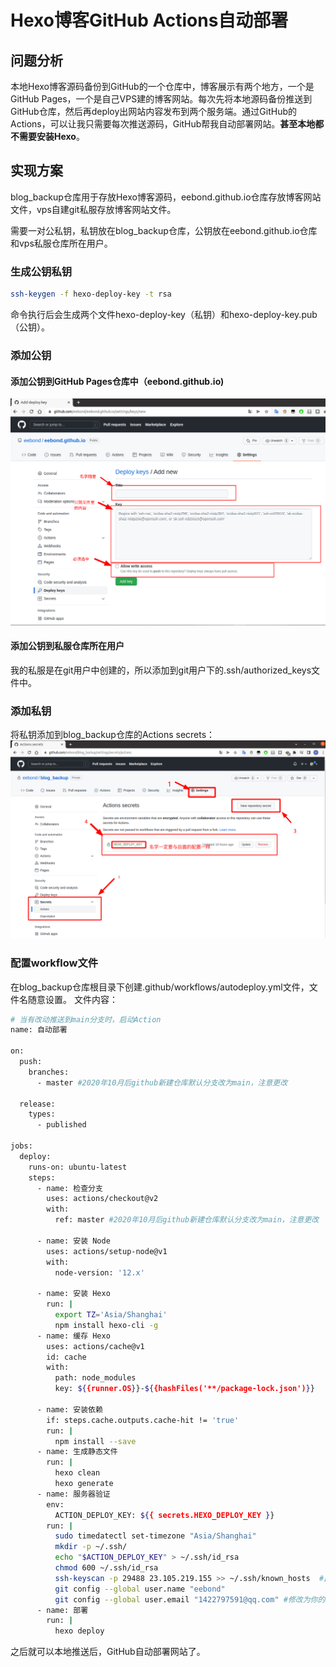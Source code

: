 # Hexo博客GitHub Actions自动部署


## 问题分析

本地Hexo博客源码备份到GitHub的一个仓库中，博客展示有两个地方，一个是GitHub Pages，一个是自己VPS建的博客网站。每次先将本地源码备份推送到GitHub仓库，然后再deploy出网站内容发布到两个服务端。通过GitHub的Actions，可以让我只需要每次推送源码，GitHub帮我自动部署网站。**甚至本地都不需要安装Hexo**。

## 实现方案  

blog_backup仓库用于存放Hexo博客源码，eebond.github.io仓库存放博客网站文件，vps自建git私服存放博客网站文件。

需要一对公私钥，私钥放在blog_backup仓库，公钥放在eebond.github.io仓库和vps私服仓库所在用户。

### 生成公钥私钥

```bash
ssh-keygen -f hexo-deploy-key -t rsa
```

命令执行后会生成两个文件hexo-deploy-key（私钥）和hexo-deploy-key.pub（公钥）。

### 添加公钥

#### 添加公钥到GitHub Pages仓库中（eebond.github.io)

![ ](/images/Markdown/20220331135108.png)

#### 添加公钥到私服仓库所在用户

我的私服是在git用户中创建的，所以添加到git用户下的.ssh/authorized_keys文件中。

### 添加私钥

将私钥添加到blog_backup仓库的Actions secrets：
![ ](/images/Markdown/20220331142405.png)

### 配置workflow文件

在blog_backup仓库根目录下创建.github/workflows/autodeploy.yml文件，文件名随意设置。
文件内容：

```bash
# 当有改动推送到main分支时，启动Action
name: 自动部署

on:
  push:
    branches:
      - master #2020年10月后github新建仓库默认分支改为main，注意更改

  release:
    types:
      - published

jobs:
  deploy:
    runs-on: ubuntu-latest
    steps:
      - name: 检查分支
        uses: actions/checkout@v2
        with:
          ref: master #2020年10月后github新建仓库默认分支改为main，注意更改

      - name: 安装 Node
        uses: actions/setup-node@v1
        with:
          node-version: '12.x'

      - name: 安装 Hexo
        run: |
          export TZ='Asia/Shanghai'
          npm install hexo-cli -g
      - name: 缓存 Hexo
        uses: actions/cache@v1
        id: cache
        with:
          path: node_modules
          key: ${{runner.OS}}-${{hashFiles('**/package-lock.json')}}

      - name: 安装依赖
        if: steps.cache.outputs.cache-hit != 'true'
        run: |
          npm install --save
      - name: 生成静态文件
        run: |
          hexo clean
          hexo generate
      - name: 服务器验证
        env:
          ACTION_DEPLOY_KEY: ${{ secrets.HEXO_DEPLOY_KEY }}
        run: |
          sudo timedatectl set-timezone "Asia/Shanghai"
          mkdir -p ~/.ssh/
          echo "$ACTION_DEPLOY_KEY" > ~/.ssh/id_rsa
          chmod 600 ~/.ssh/id_rsa
          ssh-keyscan -p 29488 23.105.219.155 >> ~/.ssh/known_hosts  #此处填写你的服务器IP
          git config --global user.name "eebond"
          git config --global user.email "1422797591@qq.com" #修改为你的GitHub用户名邮箱
      - name: 部署
        run: |
          hexo deploy
```

之后就可以本地推送后，GitHub自动部署网站了。  

